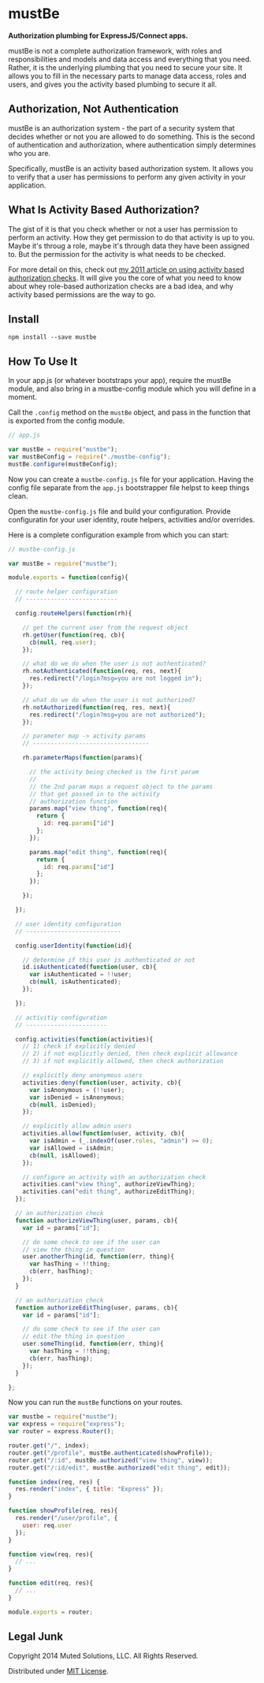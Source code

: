 # mustBe

**Authorization plumbing for ExpressJS/Connect apps.**

mustBe is not a complete authorization framework, with roles
and responsibilities and models and data access and everything
that you need. Rather, it is the underlying plumbing that you
need to secure your site. It allows you to fill in the 
necessary parts to manage data access, roles and users, and
gives you the activity based plumbing to secure it all. 

## Authorization, Not Authentication

mustBe is an authorization system - the part of a security system
that decides whether or not you are allowed to do something. This
is the second of authentication and authorization, where authentication
simply determines who you are. 

Specifically, mustBe is an activity based authorization system. It
allows you to verify that a user has permissions to perform any
given activity in your application.

## What Is Activity Based Authorization?

The gist of it is that you check whether or not a user
has permission to perform an activity. How they get permission
to do that activity is up to you. Maybe it's throug a role,
maybe it's through data they have been assigned to. But the
permission for the activity is what needs to be checked.

For more detail on this, check out 
[my 2011 article on using activity based authorization checks](http://lostechies.com/derickbailey/2011/05/24/dont-do-role-based-authorization-checks-do-activity-based-checks/). 
It will give you the core of what you need to know about
whey role-based authorization checks are a bad idea, and why
activity based permissions are the way to go. 

## Install

`npm install --save mustbe`

## How To Use It

In your app.js (or whatever bootstraps your app), require
the mustBe module, and also bring in a mustbe-config module
which you will define in a moment. 

Call the `.config` method
on the `mustBe` object, and pass in the function that is
exported from the config module.

```js
// app.js

var mustBe = require("mustbe");
var mustBeConfig = require("./mustbe-config");
mustBe.configure(mustBeConfig);
```

Now you can create a `mustbe-config.js` file for your application.
Having the config file separate from the `app.js` bootstrapper
file helpst to keep things clean.

Open the `mustbe-config.js` file and build your configuration.
Provide configuratin for your user identity, route helpers, 
activities and/or overrides.

Here is a complete configuration example from which you can start:

```js
// mustbe-config.js

var mustBe = require("mustbe");

module.exports = function(config){

  // route helper configuration
  // --------------------------

  config.routeHelpers(function(rh){

    // get the current user from the request object
    rh.getUser(function(req, cb){
      cb(null, req.user);
    });

    // what do we do when the user is not authenticated?
    rh.notAuthenticated(function(req, res, next){
      res.redirect("/login?msg=you are not logged in");
    });

    // what do we do when the user is not authorized?
    rh.notAuthorized(function(req, res, next){
      res.redirect("/login?msg=you are not authorized");
    });

    // parameter map -> activity params
    // ---------------------------------

    rh.parameterMaps(function(params){

      // the activity being checked is the first param
      // 
      // the 2nd param maps a request object to the params
      // that get passed in to the activity
      // authorization function
      params.map("view thing", function(req){
        return {
          id: req.params["id"]
        };
      });

      params.map("edit thing", function(req){
        return {
          id: req.params["id"]
        };
      });

    });

  });

  // user identity configuration
  // ---------------------------

  config.userIdentity(function(id){

    // determine if this user is authenticated or not
    id.isAuthenticated(function(user, cb){
      var isAuthenticated = !!user;
      cb(null, isAuthenticated);
    });

  });

  // activitiy configuration
  // -----------------------

  config.activities(function(activities){
    // 1) check if explicitly denied
    // 2) if not explicitly denied, then check explicit allowance
    // 3) if not explicitly allowed, then check authorization

    // explicitly deny anonymous users
    activities.deny(function(user, activity, cb){
      var isAnonymous = (!!user);
      var isDenied = isAnonymous;
      cb(null, isDenied);
    });

    // explicitly allow admin users
    activities.allow(function(user, activity, cb){
      var isAdmin = (_.indexOf(user.roles, "admin") >= 0);
      var isAllowed = isAdmin;
      cb(null, isAllowed);
    });

    // configure an activity with an authorization check
    activities.can("view thing", authorizeViewThing);
    activities.can("edit thing", authorizeEditThing);
  });

  // an authorization check
  function authorizeViewThing(user, params, cb){
    var id = params["id"];

    // do some check to see if the user can
    // view the thing in question
    user.anotherThing(id, function(err, thing){
      var hasThing = !!thing;
      cb(err, hasThing);
    });
  }

  // an authorization check
  function authorizeEditThing(user, params, cb){
    var id = params["id"];

    // do some check to see if the user can
    // edit the thing in question
    user.someThing(id, function(err, thing){
      var hasThing = !!thing;
      cb(err, hasThing);
    });
  }

};
```

Now you can run the `mustBe` functions on your routes.

```js
var mustbe = require("mustbe");
var express = require("express");
var router = express.Router();

router.get("/", index);
router.get("/profile", mustBe.authenticated(showProfile));
router.get("/:id", mustBe.authorized("view thing", view));
router.get("/:id/edit", mustBe.authorized("edit thing", edit));

function index(req, res) {
  res.render("index", { title: "Express" });
}

function showProfile(req, res){
  res.render("/user/profile", {
    user: req.user
  });
}

function view(req, res){
  // ...
}

function edit(req, res){
  // ...
}

module.exports = router;
```

## Legal Junk

Copyright 2014 Muted Solutions, LLC. All Rights Reserved.

Distributed under [MIT License](http://mutedsolutions.mit-license.org).
